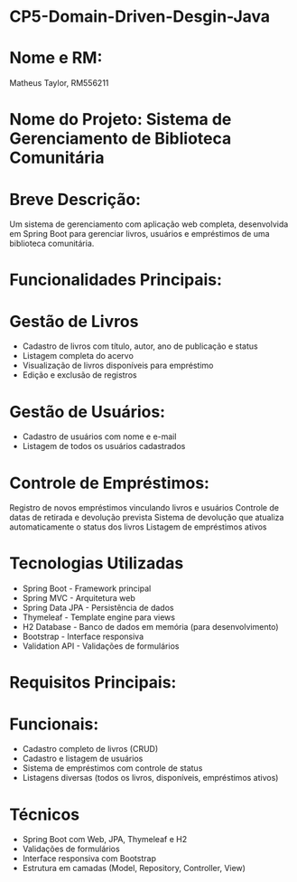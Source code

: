 # CP5-Domain-Driven-Desgin-Java

# Nome e RM:
Matheus Taylor, RM556211

# Nome do Projeto: Sistema de Gerenciamento de Biblioteca Comunitária
# Breve Descrição:
Um sistema de gerenciamento com aplicação web completa, desenvolvida em Spring Boot para gerenciar livros, usuários e empréstimos de uma biblioteca comunitária.

# Funcionalidades Principais:
# Gestão de Livros
- Cadastro de livros com título, autor, ano de publicação e status
- Listagem completa do acervo
- Visualização de livros disponíveis para empréstimo
- Edição e exclusão de registros

# Gestão de Usuários:
- Cadastro de usuários com nome e e-mail
- Listagem de todos os usuários cadastrados

# Controle de Empréstimos:
Registro de novos empréstimos vinculando livros e usuários
Controle de datas de retirada e devolução prevista
Sistema de devolução que atualiza automaticamente o status dos livros
Listagem de empréstimos ativos

# Tecnologias Utilizadas
- Spring Boot - Framework principal
- Spring MVC - Arquitetura web
- Spring Data JPA - Persistência de dados
- Thymeleaf - Template engine para views
- H2 Database - Banco de dados em memória (para desenvolvimento)
- Bootstrap - Interface responsiva
- Validation API - Validações de formulários

# Requisitos Principais:
# Funcionais:
- Cadastro completo de livros (CRUD)
- Cadastro e listagem de usuários
- Sistema de empréstimos com controle de status
- Listagens diversas (todos os livros, disponíveis, empréstimos ativos)

# Técnicos
- Spring Boot com Web, JPA, Thymeleaf e H2
- Validações de formulários
- Interface responsiva com Bootstrap
- Estrutura em camadas (Model, Repository, Controller, View)
